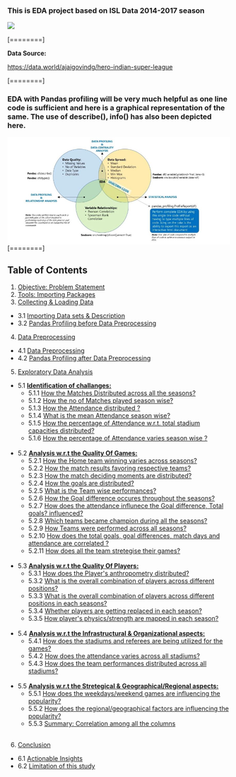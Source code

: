 ### **This is EDA project based on ISL Data 2014-2017 season**

<img src="https://github.com/pathakchiranjit1988/EDA_Projects_INSAID_June2020_batch/blob/master/ISL_pics.jpg?raw=true" align='left'><br/>

[========]


**Data Source:**

https://data.world/ajaigovindg/hero-indian-super-league



[========]



### EDA with Pandas profiling will be very much helpful as one line code is sufficient and here is a graphical representation of the same. The use of describe(), info() has also been depicted here.

<img src="https://github.com/pathakchiranjit/EDA_Projects_INSAID_June2020_batch/blob/master/EDA_snaps.JPG?raw=true" align='left'><br/>


[========]
## Table of Contents

1. [Objective: Problem Statement](#section1)<br>
2. [Tools: Importing Packages](#section2)<br>
3. [Collecting & Loading Data](#section3)<br>
  - 3.1 [Importing Data sets & Description](#section301)<br>
  - 3.2 [Pandas Profiling before Data Preprocessing](#section302)<br>
4. [Data Preprocessing](#section4)<br>
  - 4.1 [Data Preprocessing](#section401)<br>
  - 4.2 [Pandas Profiling after Data Preprocessing](#section402)<br>
5. [Exploratory Data Analysis](#section5)<br>
  - 5.1 [**Identification of challanges:**](#section501)<br>
    - 5.1.1 [How the Matches Distributed across all the seasons?](#section50101)<br>
    - 5.1.2 [How the no of Matches played season wise?](#section50102)<br>
    - 5.1.3 [How the Attendance distributed ?](#section50103)<br>
    - 5.1.4 [What is the mean Attendance season wise?](#section50104)<br>
    - 5.1.5 [How the percentage of Attendance w.r.t. total stadium capacities distributed?](#section50105)<br>
    - 5.1.6 [How the percentage of Attendance varies season wise ?](#section50106)<br><br>
  - 5.2 [**Analysis w.r.t the Quality Of Games:**](#section502)<br>
      - 5.2.1 [How the Home team winning varies across seasons?](#section50201)<br>
      - 5.2.2 [How the match results favoring respective teams?](#section50202)<br>
      - 5.2.3 [How the match deciding moments are distributed?](#section50203)<br>
      - 5.2.4 [How the goals are distributed?](#section50204)<br>
      - 5.2.5 [What is the Team wise performances?](#section50205)<br> 
      - 5.2.6 [How the Goal difference occures throughout the seasons?](#section50206)<br> 
      - 5.2.7 [How does the attendance influnece the Goal difference, Total goals? influenced?](#section50207)<br>
      - 5.2.8 [Which teams became champion during all the seasons?](#section50208)<br>
      - 5.2.9 [How Teams were performed across all seasons?](#section50209)<br>
      - 5.2.10 [How does the total goals, goal differences, match days and attendance are correlated ?](#section50210)<br>
      - 5.2.11 [How does all the team stretegise their games?](#section50211)<br> <br>
  - 5.3 [**Analysis w.r.t the Quality Of Players:**](#section503)<br>
      - 5.3.1 [How does the Player's anthropometry distributed?](#section50301)<br>
      - 5.3.2 [What is the overall combination of players across different positions?](#section50302)<br>
      - 5.3.3 [What is the overall combination of players across different positions in each seasons?](#section50303)<br>
      - 5.3.4 [Whether players are getting replaced in each season?](#section50304)<br>
      - 5.3.5 [How player's physics/strength are mapped in each season?](#section50305)<br><br>
  - 5.4 [**Analysis w.r.t the Infrastructural & Organizational aspects:**](#section504)<br>
      - 5.4.1 [How does the stadiums and referees are being utilized for the games?](#section50401)<br>
      - 5.4.2 [How does the attendance varies across all stadiums?](#section50402)<br>
      - 5.4.3 [How does the team performances distributed across all stadiums?](#section50403)<br><br>
  - 5.5 [**Analysis w.r.t the Stretegical & Geographical/Regional aspects:**](#section505)<br>
      - 5.5.1 [How does the weekdays/weekend games are influencing the popularity?](#section50501)<br>
      - 5.5.2 [How does the regional/geographical factors are influencing the popularity?](#section50502)<br>
      - 5.5.3 [Summary: Correlation among all the columns](#section50503)<br><br> 
6. [Conclusion](#section6)
  - 6.1 [Actionable Insights](#section601)
  - 6.2 [Limitation of this study](#section602)
